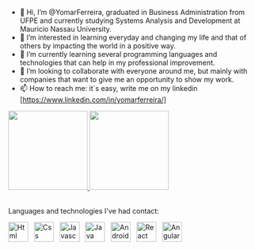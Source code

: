 - 👋 Hi, I’m @YomarFerreira, graduated in Business Administration from UFPE and currently studying Systems Analysis and Development at Mauricio Nassau University.
- 👀 I’m interested in learning everyday and changing my life and that of others by impacting the world in a positive way.
- 🌱 I’m currently learning several programming languages and technologies that can help in my professional improvement.
- 💞️ I’m looking to collaborate with everyone around me, but mainly with companies that want to give me an opportunity to show my work.
- 📫 How to reach me: it`s easy, write me on my linkedin [https://www.linkedin.com/in/yomarferreira/]

<div>
  <a href="https://github.com/YomarFerreira">
  <img height="160em" src="https://github-readme-stats.vercel.app/api?username=YomarFerreira&show_icons=true&theme=dark&include_all_commits=true&count_private=true"/>
  <img height="160em" src="https://github-readme-stats.vercel.app/api/top-langs/?username=YomarFerreira&layout=compact&langs_count=7&theme=dark"/></a>
</div>

<br/>  


Languages and technologies I've had contact:
<div>
  <img alt="Html" height="40" src="https://user-images.githubusercontent.com/91606858/169172432-0f6bd447-b2d9-4f79-8795-c87132f3ea02.png"> &nbsp;
  <img alt="Css" height="40" src="https://user-images.githubusercontent.com/91606858/169172481-4591165e-e51c-414d-931d-1408bac91dfa.png"> &nbsp;
  <img alt="Javascript" height="40" src="https://user-images.githubusercontent.com/91606858/169171960-a0d93da4-fc65-4a17-95b9-d1672830fb4d.png"> &nbsp;
  <img alt="Java" height="40" src="https://user-images.githubusercontent.com/91606858/169171993-3f3421d3-4cd5-48e5-b551-f0278585d9ed.png"> &nbsp;
  <img alt="Android" height="40" src="https://user-images.githubusercontent.com/91606858/169172023-a9f88a3c-da46-4379-9edc-9f289ab9168a.png"> &nbsp;
  <img alt="React" height="40" src="https://user-images.githubusercontent.com/91606858/169172054-fb31adea-9ff7-484f-8861-a02568ce16b4.png"> &nbsp;
  <img alt="Angular" height="40" src="https://user-images.githubusercontent.com/91606858/169172074-d0c01888-4cfc-4b43-ba71-1374fc354ef1.png">
</div>



<!---
YomarFerreira/YomarFerreira is a ✨ special ✨ repository because its `README.md` (this file) appears on your GitHub profile.
You can click the Preview link to take a look at your changes.
--->
